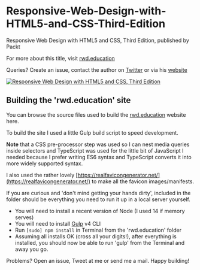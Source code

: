 # Responsive-Web-Design-with-HTML5-and-CSS-Third-Edition

Responsive Web Design with HTML5 and CSS, Third Edition, published by Packt

For more about this title, visit [rwd.education](https://rwd.education)

Queries? Create an issue, contact the author on [Twitter](https://twitter.com/benfrain) or via his [website](https://benfrain.com)

<a href="https://rwd.education"><img src="https://benfrain.com/wp-content/themes/bf2018/img/rwd.png" style="max-width: 600px;" alt="Responsive Web Design with HTML5 and CSS, Third Edition"/></a>

## Building the 'rwd.education' site

You can browse the source files used to build the [rwd.education](https://rwd.education) website here.

To build the site I used a little Gulp build script to speed development.

**Note** that a CSS pre-processor step was used so I can nest media queries inside selectors and TypeScript was used for the little bit of JavaScript I needed because I prefer writing ES6 syntax and TypeScript converts it into more widely supported syntax.

I also used the rather lovely [https://realfavicongenerator.net/](https://realfavicongenerator.net/) to make all the favicon images/manifests.

If you are curious and 'don't mind getting your hands dirty', included in the folder should be everything you need to run it up in a local server yourself.

-   You will need to install a recent version of Node (I used 14 if memory serves)
-   You will need to install [Gulp](https://gulpjs.com) v4 CLI
-   Run <code>[sudo] npm install</code> in Terminal from the 'rwd.education' folder
-   Assuming all installs OK (cross all your digits!), after everything is installed, you should now be able to run 'gulp' from the Terminal and away you go.

Problems? Open an issue, Tweet at me or send me a mail. Happy building!
